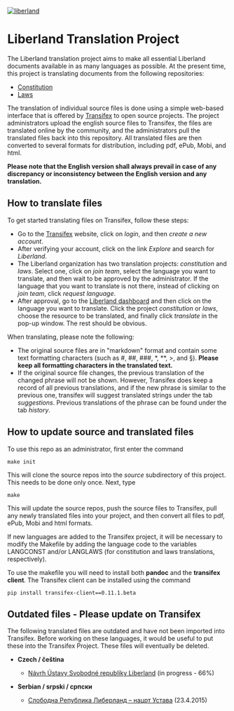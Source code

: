 [![liberland](http://liberland.org/addons/image/Liberland_znak_small.png)](https://github.com/liberland/liberland)

# Liberland Translation Project
The Liberland translation project aims to make all essential Liberland documents available in as many languages as possible. At the present time, this project is translating documents from the following repositories:

* [Constitution](https://github.com/liberland/constitution)
* [Laws](https://github.com/liberland/laws)

The translation of individual source files is done using a simple web-based interface that is offered by [Transifex](https://www.transifex.com/) to open source projects. The project administrators upload the english source files to Transifex, the files are translated online by the community, and the administrators pull the translated files back into this repository. All translated files are then converted to several formats for distribution, including pdf, ePub, Mobi, and html.

**Please note that the English version shall always prevail in case of any discrepancy or inconsistency between the English version and any translation.**

## How to translate files

To get started translating files on Transifex, follow these steps:

* Go to the [Transifex](https://www.transifex.com) website, click on *login*, and then *create a new account*.
* After verifying your account, click on the link *Explore* and search for *Liberland*. 
* The Liberland organization has two translation projects: *constitution* and *laws*. Select one, click on *join team*, select the language you want to translate, and then wait to be approved by the administrator. If the language that you want to translate is not there, instead of clicking on *join team*, click *request language*.
* After approval, go to the [Liberland dashboard](https://www.transifex.com/organization/liberland/dashboard) and then click on the language you want to translate. Click the project *constitution* or *laws*, choose the resource to be translated, and finally click *translate* in the pop-up window. The rest should be obvious.

When translating, please note the following:

* The original source files are in "markdown" format and contain some text formatting characters (such as \#, \#\#, \#\#\#, \*, \*\*, >, and §). **Please keep all formatting characters in the translated text.**
* If the original source file changes, the previous translation of the changed phrase will not be shown. However, Transifex does keep a record of all previous translations, and if the new phrase is similar to the previous one, transifex will suggest translated strings under the tab *suggestions*. Previous translations of the phrase can be found under the tab *history*.

## How to update source and translated files

To use this repo as an administrator, first enter the command

    make init
    
This will clone the source repos into the *source* subdirectory of this project. This needs to be done only once. Next, type

    make
    
This will update the source repos, push the source files to Transifex, pull any newly translated files into your project, and then convert all files to pdf, ePub, Mobi and html formats.

If new languages are added to the Transifex project, it will be necessary to modify the Makefile by adding the language code to the variables LANGCONST and/or LANGLAWS (for constitution and laws translations, respectively).

To use the makefile you will need to install both **pandoc** and the **transifex client**. The Transifex client can be installed using the command

    pip install transifex-client==0.11.1.beta

## Outdated files - Please update on Transifex

The following translated files are outdated and have not been imported into Transifex. Before working on these languages, it would be useful to put these into the Transifex Project. These files will eventually be deleted.

* **Czech / čeština**
  * [Návrh Ústavy Svobodné republiky Liberland](languages/cs/Liberland-constitution-cs.md) (in progress - 66%)

* **Serbian / srpski / српски**
  * [Слободна Република Либерланд – нацрт Устава](languages/sr/Liberland-constitution-sr.md) (23.4.2015)
